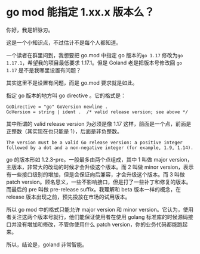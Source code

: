 # go mod 能指定 1.xx.x 版本么？

你好，我是轩脉刃。

这是一个小知识点，不过估计不是每个人都知道。

一个读者在群里问到，我想要把 go.mod 中指定 go 版本的`go 1.17` 修改为`go 1.17.1`，希望我的项目最低要求 1.17.1。但是 Goland 老是把版本号修改回 `go 1.17` 是不是我哪里设置有问题？

其实这里不是设置有问题，而是 go.mod 要求就是如此。

指定 go 版本的地方叫 go directive 。它的格式是：

```
GoDirective = "go" GoVersion newline .
GoVersion = string | ident .  /* valid release version; see above */
```

其中所谓的 valid release version 为必须是像 1.17 这样，前面是一个点，前面是正整数（其实现在也只能是 1），后面是非负整数。

```
The version must be a valid Go release version: a positive integer followed by a dot and a non-negative integer (for example, 1.9, 1.14).
```

go 的版本形如 1.2.3-pre。一般最多由两个点组成，其中 1 叫做 major version，主版本，非常大的改动的时候才会升级这个版本。而 2 叫做 minor version，表示有一些接口级别的增加，但是会保证向后兼容，才会升级这个版本。而 3 叫做 patch version。顾名思义，一些不影响接口，但是打了一些补丁和修复的版本。而最后的 pre 叫做 pre-release suffix。我理解和 beta 版本一样的概念，在 release 版本出现之前，预先投放在市场的试用版本。

所以 go mod 中的格式只能允许 major version 和 minor version。它认为，使用者关注这两个版本号就行，他们能保证使用者在使用 golang 标准库的时候源码接口并没有增加和修改，不管你使用什么 patch version，你的业务代码都能跑起来。

所以，结论是，goland 非常智能。
